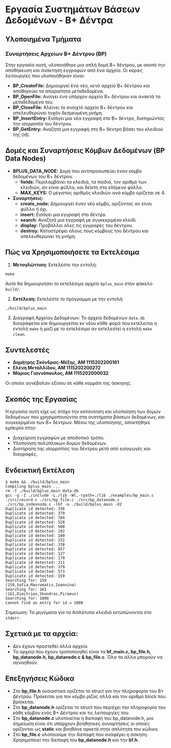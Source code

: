 # Εργασία Συστημάτων Βάσεων Δεδομένων - Β+ Δέντρα

## Υλοποιημένα Τμήματα
### Συναρτήσεις Αρχείων Β+ Δέντρου (BP)

Στην εργασία αυτή, υλοποιήθηκε μια απλή δομή Β+ δέντρου, με σκοπό την αποθήκευση και ανάκτηση εγγραφών από ένα αρχείο. Οι κύριες λειτουργίες που υλοποιήθηκαν είναι:

- **BP_CreateFile:** Δημιουργεί ένα νέο, κενό αρχείο Β+ δέντρου και αποθηκεύει τα απαραίτητα μεταδεδομένα.
- **BP_OpenFile:** Ανοίγει ένα υπάρχον αρχείο Β+ δέντρου και ανακτά τα μεταδεδομένα του.
- **BP_CloseFile:** Κλείνει το ανοιχτό αρχείο Β+ δέντρου και απελευθερώνει τυχόν δεσμευμένη μνήμη.
- **BP_InsertEntry:** Εισάγει μια νέα εγγραφή στο Β+ δέντρο, διατηρώντας την ισορροπία του δέντρου.
- **BP_GetEntry:** Αναζητά μια εγγραφή στο Β+ δέντρο βάσει του κλειδιού της (id).

## Δομές και Συναρτήσεις Κόμβων Δεδομένων (BP Data Nodes)

- **BPLUS_DATA_NODE:** Δομή που αντιπροσωπεύει έναν κόμβο δεδομένων του Β+ δέντρου.
  - **fields:** Περιλαμβάνει τα κλειδιά, τα παιδιά, τον αριθμό των κλειδιών, αν είναι φύλλο, και δείκτη στο επόμενο φύλλο.
  - **MAX_KEYS:** Ο μέγιστος αριθμός κλειδιών ανά κόμβο ορίζεται σε 4.
- **Συναρτήσεις:**
  - **create_node:** Δημιουργεί έναν νέο κόμβο, ορίζοντας αν είναι φύλλο ή όχι.
  - **insert:** Εισάγει μια εγγραφή στο δέντρο.
  - **search:** Αναζητά μια εγγραφή με συγκεκριμένο κλειδί.
  - **display:** Προβάλλει όλες τις εγγραφές του δέντρου.
  - **destroy:** Καταστρέφει όλους τους κόμβους του δέντρου και απελευθερώνει τη μνήμη.

## Πώς να Χρησιμοποιήσετε τα Εκτελέσιμα

1. **Μεταγλώττιση:** Εκτελέστε την εντολή:
```console
make
```

Αυτό θα δημιουργήσει το εκτελέσιμο αρχείο `bplus_main` στον φάκελο `build/`.

2. **Εκτέλεση:** Εκτελέστε το πρόγραμμα με την εντολή:

```console
./build/bplus_main
```

3. Διαγραφή Αρχείου Δεδομένων: Το αρχείο δεδομένων `data.db` διαγράφεται και δημιουργείται εκ νέου κάθε φορά που εκτελείται η εντολή `make` ή μαζί με το εκτελέσιμο αν εκτελεστεί η εντολή `make clean`.

## Συντελεστές
- **Δημήτρης Σκόνδρας-Μέξης, AM 1115202200161**
- **Ελένη Μεταλλίδου, AM 1115202200272**
- **Μάριος Γιαννόπουλος, AM 1115202000032**

Οι οποίοι συνέβαλαν εξίσου σε κάθε κομμάτι της άσκησης.

## Σκοπός της Εργασίας
Η εργασία αυτή είχε ως στόχο την κατανόηση και υλοποίηση των δομών δεδομένων που χρησιμοποιούνται στα συστήματα βάσεων δεδομένων, και συγκεκριμένα των Β+ δέντρων. Μέσω της υλοποίησης, αποκτήθηκε εμπειρία στην:

- Διαχείριση εγγραφών με αποδοτικό τρόπο.
- Υλοποίηση πολύπλοκων δομών δεδομένων.
- Διατήρηση της ισορροπίας του δέντρου μετά από εισαγωγές και διαγραφές.


## Ενδεικτική Εκτέλεση
```console
$ make && ./build/bplus_main
Compiling bplus_main ...
rm -f ./build/bplus_main data.db
gcc -g -I ./include -L./lib -Wl,-rpath=./lib ./examples/bp_main.c ./src/record.c ./src/bp_file.c ./src/bp_datanode.c ./src/bp_indexnode.c -lbf -o ./build/bplus_main -O2
Duplicate id detected: 336
Duplicate id detected: 379
Duplicate id detected: 784
Duplicate id detected: 528
Duplicate id detected: 500
Duplicate id detected: 292
Duplicate id detected: 100
Duplicate id detected: 231
Duplicate id detected: 338
Duplicate id detected: 857
Duplicate id detected: 127
Duplicate id detected: 179
Duplicate id detected: 211
Duplicate id detected: 379
Duplicate id detected: 573
Duplicate id detected: 159
Searching for: 159
(159,Sofia,Mavromatis,Ioannina)
Searching for: 161
(161,Dimitrios,Skondras,Piraeus)
Searching for: 1000
Cannot find an entry for id = 1000
```

Σημείωση: Τα μηνύματα για τα διπλότυπα κλειδιά εκτυπώνονται στο `stderr`.

## Σχετικά με τα αρχεία:
- Δεν έχουν προστεθεί άλλα αρχεία.
- Τα αρχεία που έχουν τροποποιηθεί είναι τα **bf_main.c, bp_file.h, bp_datanode.h, bp_datanode.c & bp_file.c**. Όλα τα άλλα μπορούν να αγνοηθούν.

## Επεξηγήσεις Κώδικα
- Στο **bp_file.h** ουσιαστικά ορίζεται το struct για την πληροφορία του Β+ Δέντρου. Πρόκειται για τον κόμβο ρίζας αλλά και 
τον αριθμό block που βρίσκεται.
- Στο **bp_datanode.h** ορίζεται το struct που περιέχει την πληροφορία του κάθε κόμβου ενός Β+ Δέντρου και τις λειτουργίες του. 
- Στο **bp_datanode.c** υλοποιείται η διεπαφή του bp_datanode.h, μια σημείωση είναι ότι υπάρχουν βοηθητικές συναρτήσεις οι οποίες ορίζονται ως **static** και βοηθάνε αρκετά στην απλότητα του κώδικα.
- Στο **bp_file.c** υλοποιούμε την διεπαφή που αναφέρει η άσκηση. Χρησιμοποιεί την διεπαφή του **bp_datanode.h** και την **bf.h**.
